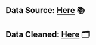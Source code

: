 ## **Data Source:** [Here](https://drive.google.com/drive/u/0/folders/1jS2H69hHDlQDXOg1y7OcN9R1jwwgW3h4)  📚
## **Data Cleaned:** [Here](https://drive.google.com/drive/u/0/folders/1MsbBojv5S5Tl8-oJwPF39D42lemGEhXv) 🗂
